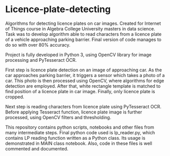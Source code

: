 # Licence-plate-detecting
Algorithms for detecting licence plates on car images. Created for Internet of Things course in Algebra College University masters in data science. Task was to develop algorithm able to read characters from a licence plate of a vehicle approaching parking barrier. Final version of code manages to do so with over 80% accuracy.

Project is fully developed in Python 3, using OpenCV library for image processing and PyTesseract OCR. 

First step is licence plate detection on an image of approaching car. As the car approaches parking barrier, it triggers a sensor which takes a photo of a car. This photo is then processed using OpenCV, where algorithms for edge detection are employed. After that, white rectangle template is matched to find position of a licence plate in car image. Finally, only licence plate is cropped.

Next step is reading characters from licence plate using PyTesseract OCR. Before applying Tesseract function, licence plate image is further processed, using OpenCV filters and thresholding.

This repository contains python scripts, notebooks and other files from many intermediate steps. Final python code used is lp_reader.py, which contains LP reading function written as a Python class. Its usage is demonstrated in MAIN class notebook. Also, code in these files is well commented and documented.
